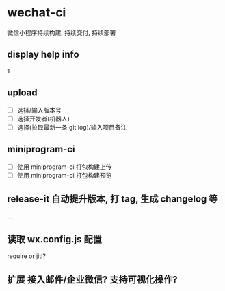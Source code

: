 # wechat-ci

微信小程序持续构建, 持续交付, 持续部署

## display help info

1

## upload

- [ ] 选择/输入版本号
- [ ] 选择开发者(机器人)
- [ ] 选择(拉取最新一条 git log)/输入项目备注

## miniprogram-ci

- [ ] 使用 miniprogram-ci 打包构建上传
- [ ] 使用 miniprogram-ci 打包构建预览

## release-it 自动提升版本, 打 tag, 生成 changelog 等

...

## 读取 wx.config.js 配置

require or jiti?

## 扩展 接入邮件/企业微信? 支持可视化操作?
